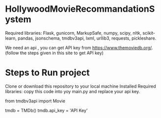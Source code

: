 # HollywoodMovieRecommandationSystem

Required libraries: Flask, gunicorn, MarkupSafe, numpy, scipy, nltk, scikit-learn, pandas, jsonschema, tmdbv3api, lxml, urllib3, requests, pickleshare.

We need an api , you can get API key from https://www.themoviedb.org/. (follow the steps given in this site to get API key)

# Steps to Run project

Clone or download this repository to your local machine Installed Required libraries: copy this code into yoy main.py and replace your api key.

  from tmdbv3api import Movie

  tmdb = TMDb()
  tmdb.api_key = 'API Key'
